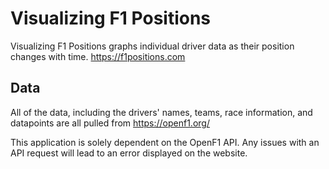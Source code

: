 # Visualizing F1 Positions

Visualizing F1 Positions graphs individual driver data as their position changes with time.
https://f1positions.com

## Data

All of the data, including the drivers' names, teams, race information, and datapoints are all pulled from https://openf1.org/

This application is solely dependent on the OpenF1 API. Any issues with an API request will lead to an error displayed on the website.
